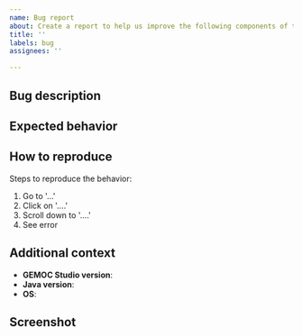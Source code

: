 ```yaml
---
name: Bug report
about: Create a report to help us improve the following components of the GEMOC Studio: simulationmodelanimation, framework, trace (if you know that the issue is relative to another component, consider opening the issue on one of the other GEMOC github repositories)
title: ''
labels: bug
assignees: ''

---
```


## Bug description

<!-- A clear and concise description of what the bug is. -->


## Expected behavior

<!-- A clear and concise description of what you were expecting to happen. -->


## How to reproduce

Steps to reproduce the behavior:
1. Go to '...'
2. Click on '....'
3. Scroll down to '....'
4. See error

## Additional context

<!-- Please fill in the following fields: -->

- **GEMOC Studio version**: 
- **Java version**: 
- **OS**: 

## Screenshot

<!-- If applicable -->



